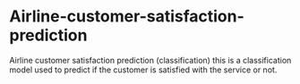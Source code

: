 # Airline-customer-satisfaction-prediction
Airline customer satisfaction prediction (classification) this is a classification model used to predict if the customer is satisfied with the service or not.
